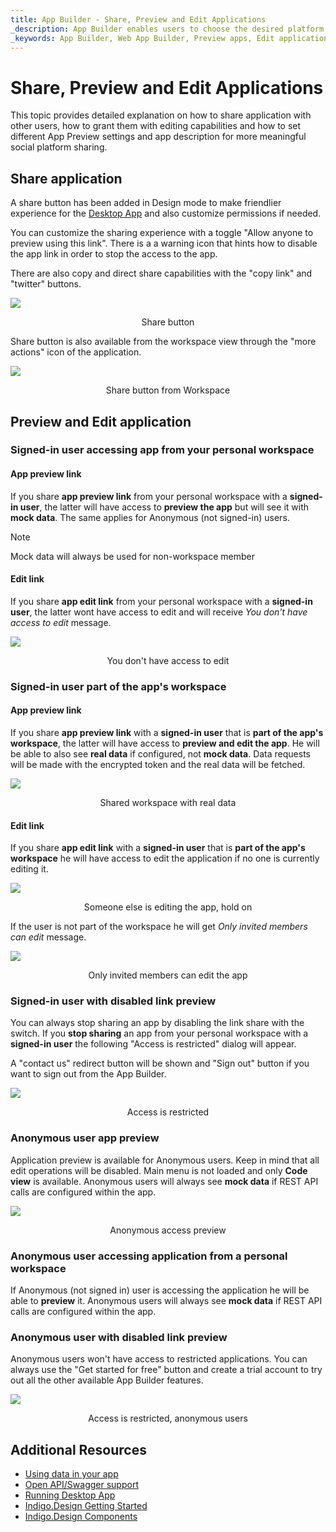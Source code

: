 ```yaml
---
title: App Builder - Share, Preview and Edit Applications 
_description: App Builder enables users to choose the desired platform for code and app generation.
_keywords: App Builder, Web App Builder, Preview apps, Edit applications, Share apps
---
```

# Share, Preview and Edit Applications
This topic provides detailed explanation on how to share application with other users, how to grant them with editing capabilities and how to set different App Preview settings and app description for more meaningful social platform sharing.

## Share application
A share button has been added in Design mode to make friendlier experience for the [Desktop App](https://github.com/IgniteUI/app-builder-client/releases/tag/1.0.1) and also customize permissions if needed. 

You can customize the sharing experience with a toggle "Allow anyone to preview using this link". There is a a warning icon that hints how to disable the app link in order to stop the access to the app.

There are also copy and direct share capabilities with the "copy link" and "twitter" buttons.

<img class="box-shadow" src="./images/share-edit-and-preview/share-and-preview-image-docfx.PNG" />
<p style="width: 100%; text-align:center;">Share button</p>

Share button is also available from the workspace view through the "more actions" icon of the application.

<img class="box-shadow" src="./images/share-edit-and-preview/share-and-preview-image-workspace.PNG" />
<p style="width: 100%; text-align:center;">Share button from Workspace</p>

## Preview and Edit application

### Signed-in user accessing app from your personal workspace
#### App preview link
If you share **app preview link** from your personal workspace with a **signed-in user**, the latter will have access to **preview the app** but will see it with **mock data**. The same applies for Anonymous (not signed-in) users.

> [!NOTE]
> Mock data will always be used for non-workspace member

#### Edit link
If you share **app edit link** from your personal workspace with a **signed-in user**, the latter wont have access to edit and will receive _You don't have access to edit_ message.

<img class="box-shadow" src="./images/share-edit-and-preview/app-from-personal-workspace-signed-in-edit-link.PNG" />
<p style="width: 100%; text-align:center;">You don't have access to edit</p>

### Signed-in user part of the app's workspace
#### App preview link
If you share **app preview link** with a **signed-in user** that is **part of the app's workspace**, the latter will have access to **preview and edit the app**. He will be able to also see **real data** if configured, not **mock data**. Data requests will be made with the encrypted token and the real data will be fetched.

<img class="box-shadow" src="./images/share-edit-and-preview/app-from-shared-workspace-signed-in-user-real-data.PNG" />
<p style="width: 100%; text-align:center;">Shared workspace with real data</p>

#### Edit link
If you share **app edit link** with a **signed-in user** that is **part of the app's workspace** he will have access to edit the application if no one is currently editing it.

<img class="box-shadow" src="./images/share-edit-and-preview/hold-on-while-editing-app.PNG" />
<p style="width: 100%; text-align:center;">Someone else is editing the app, hold on</p>

If the user is not part of the workspace he will get _Only invited members can edit_ message.

<img class="box-shadow" src="./images/share-edit-and-preview/only-invited-members-can-edit.PNG" />
<p style="width: 100%; text-align:center;">Only invited members can edit the app</p>

### Signed-in user with disabled link preview
You can always stop sharing an app by disabling the link share with the switch. If you **stop sharing** an app from your personal workspace with a **signed-in user** the following "Access is restricted" dialog will appear.

A "contact us" redirect button will be shown and "Sign out" button if you want to sign out from the App Builder.

<img class="box-shadow" src="./images/share-edit-and-preview/app-from-personal-workspace-signed-in-disabled-link.PNG" />
<p style="width: 100%; text-align:center;">Access is restricted</p>

### Anonymous user app preview
Application preview is available for Anonymous  users. Keep in mind that all edit operations will be disabled. Main menu is not loaded and only **Code view** is available. Anonymous users will always see **mock data** if REST API calls are configured within the app.

<img class="box-shadow" src="./images/share-edit-and-preview/anonymous-access-no-edit.PNG" />
<p style="width: 100%; text-align:center;">Anonymous access preview</p>

### Anonymous user accessing application from a personal workspace
If Anonymous (not signed in) user is accessing the application he will be able to **preview** it. Anonymous users will always see **mock data** if REST API calls are configured within the app.

### Anonymous user with disabled link preview
Anonymous users won't have access to restricted applications. You can always use the "Get started for free" button and create a trial account to try out all  the other available App Builder features.

<img class="box-shadow" src="./images/share-edit-and-preview/anonymous-access-disabled-share.PNG" />
<p style="width: 100%; text-align:center;">Access is restricted, anonymous users</p>

## Additional Resources

<div class="divider--half"></div>

* [Using data in your app](./using-data-in-your-app.md)
* [Open API/Swagger support](open-api-swagger-support.md)
* [Running Desktop App](running-desktop-app.md)
* [Indigo.Design Getting Started](https://www.infragistics.com/products/indigo-design/help/getting-started)
* [Indigo.Design Components](https://www.infragistics.com/products/indigo-design/help/components/components-overview)

